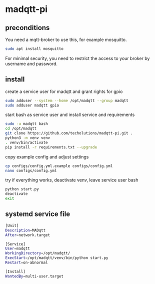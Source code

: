 # madqtt-pi #

## preconditions ##

You need a mqtt-broker to use this, for example mosquitto.
```bash
sudo apt install mosquitto
```
For minimal security, you need to restrict the access to your broker by username and password.

## install ##

create a service user for madqtt and grant rights for gpio
```bash
sudo adduser --system --home /opt/madqtt --group madqtt
sudo adduser madqtt gpio
```

start bash as service user and install service and requirements
```bash
sudo -u madqtt bash
cd /opt/madqtt
git clone https://github.com/techolutions/madqtt-pi.git .
python3 -m venv venv
. venv/bin/activate
pip install -r requirements.txt --upgrade
```

copy example config and adjust settings
```bash
cp configs/config.yml.example configs/config.yml
nano configs/config.yml
```

try if everything works, deactivate venv, leave service user bash
```bash
python start.py
deactivate
exit
```

## systemd service file ##
```bash
[Unit]
Description=MADqtt
After=network.target

[Service]
User=madqtt
WorkingDirectory=/opt/madqtt/
ExecStart=/opt/madqtt/venv/bin/python start.py
Restart=on-abnormal

[Install]
WantedBy=multi-user.target

```
